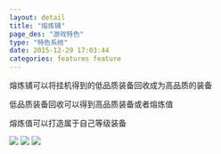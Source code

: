 ```yaml
---
layout: detail
title: "熔炼铺"
page_des: "游戏特色"
type: "特色系统"
date: 2015-12-29 17:03:44
categories: features feature
---
```

熔炼铺可以将挂机得到的低品质装备回收成为高品质的装备

低品质装备回收可以得到高品质装备或者熔炼值

熔炼值可以打造属于自己等级装备


<img src="http://dev.36b.me/current/diaochan/img/resource/ziliao/015-1.jpg"/>
<img src="http://dev.36b.me/current/diaochan/img/resource/ziliao/015-2.jpg"/>
<img src="http://dev.36b.me/current/diaochan/img/resource/ziliao/015-3.jpg"/>